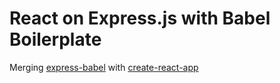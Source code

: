 # React on Express.js with Babel Boilerplate

Merging [express-babel](https://github.com/vmasto/express-babel) with [create-react-app](https://github.com/facebookincubator/create-react-app)
